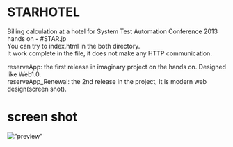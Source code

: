 STARHOTEL
=========

Billing calculation at a hotel for System Test Automation Conference 2013 hands on - #STAR.jp  
You can try to index.html in the both directory.  
It work complete in the file, it does not make any HTTP communication.  
  
reserveApp: the first release in imaginary project on the hands on. Designed like Web1.0.  
reserveApp_Renewal: the 2nd release in the project, It is modern web design(screen shot).  

screen shot
===========
!["preview"](https://github.com/snsk/STARHOTEL/blob/master/ss.png?raw=true)
